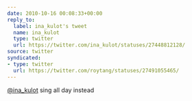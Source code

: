 ```yaml
---
date: 2010-10-16 00:08:33+00:00
reply_to:
  label: ina_kulot's tweet
  name: ina_kulot
  type: twitter
  url: https://twitter.com/ina_kulot/statuses/27448812128/
source: twitter
syndicated:
- type: twitter
  url: https://twitter.com/roytang/statuses/27491055465/
---
```


[@ina_kulot](https://twitter.com/ina_kulot/) sing all day instead